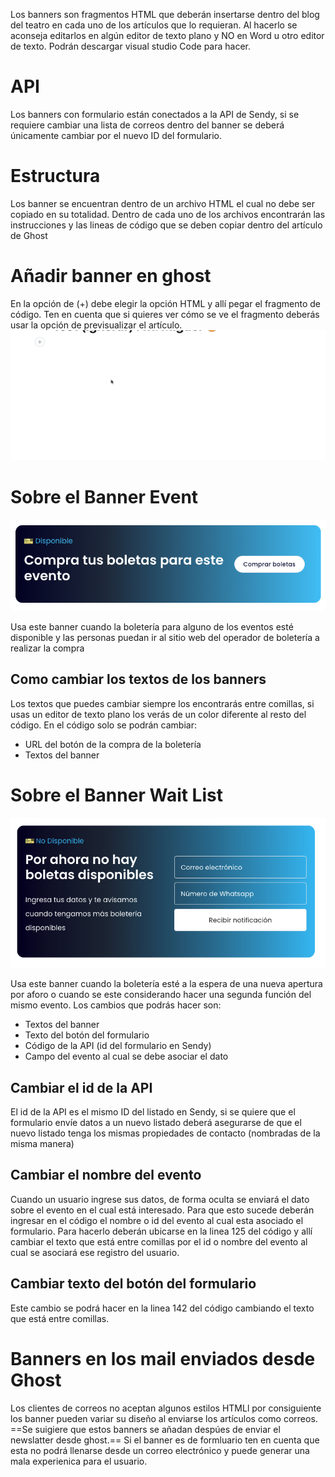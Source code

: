 Los banners son fragmentos HTML que deberán insertarse dentro del blog del teatro en cada uno de los artículos que lo requieran. Al hacerlo se aconseja editarlos en algún editor de texto plano y NO en Word u otro editor de texto. Podrán descargar visual studio Code para hacer.

# API
Los banners con formulario están conectados a la API de Sendy, si se requiere cambiar una lista de correos dentro del banner se deberá únicamente cambiar por el nuevo ID del formulario.

# Estructura
Los banner se encuentran dentro de un archivo HTML el cual no debe ser copiado en su totalidad. Dentro de cada uno de los archivos encontrarán las instrucciones y las lineas de código que se deben copiar dentro del artículo de Ghost

# Añadir banner en ghost
En la opción de (+) debe elegir la opción HTML y allí pegar el fragmento de código. Ten en cuenta que si quieres ver cómo se ve el fragmento deberás usar la opción de previsualizar el artículo.
![ghost-example](https://github.com/teatro-santander/blog_banners/blob/master/img-examples/ghost-ejemplo.gif)

# Sobre el Banner Event
![banner-1](https://github.com/teatro-santander/blog_banners/blob/master/img-examples/event_banner.png)

Usa este banner cuando la boletería para alguno de los eventos esté disponible y las personas puedan ir al sitio web del operador de boletería a realizar la compra

## Como cambiar los textos de los banners
Los textos que puedes cambiar siempre los encontrarás entre comillas, si usas un editor de texto plano los verás de un color diferente al resto del código. En el código solo se podrán cambiar:
* URL del botón de la compra de la boletería
* Textos del banner

# Sobre el Banner Wait List
![banner-2](https://github.com/teatro-santander/blog_banners/blob/master/img-examples/Screen%20Shot%202021-07-16%20at%2015.40.28.png)

Usa este banner cuando la boletería esté a la espera de una nueva apertura por aforo o cuando se este considerando hacer una segunda función del mismo evento. Los cambios que podrás hacer son: 
* Textos del banner
* Texto del botón del formulario
* Código de la API (id del formulario en Sendy)
* Campo del evento al cual se debe asociar el dato

## Cambiar el id de la API
El id de la API es el mismo ID del listado en Sendy, si se quiere que el formulario envíe datos a un nuevo listado deberá asegurarse de que el nuevo listado tenga los mismas propiedades de contacto (nombradas de la misma manera)

## Cambiar el nombre del evento
Cuando un usuario ingrese sus datos, de forma oculta se enviará el dato sobre el evento en el cual está interesado. Para que esto sucede deberán ingresar en el código el nombre o id del evento al cual esta asociado el formulario. Para hacerlo deberán ubicarse en la linea 125 del código y allí cambiar el texto que está entre comillas por el id o nombre del evento al cual se asociará ese registro del usuario.

## Cambiar texto del botón del formulario
Este cambio se podrá hacer en la linea 142 del código cambiando el texto que está entre comillas. 

# Banners en los mail enviados desde Ghost
Los clientes de correos no aceptan algunos estilos HTMLl por consiguiente los banner pueden variar su diseño al enviarse los artículos como correos. ==Se suigiere que estos banners se añadan despúes de enviar el newslatter desde ghost.== Si el banner es de formluario ten en cuenta que esta no podrá llenarse desde un correo electrónico y puede generar una mala experienica para el usuario.
